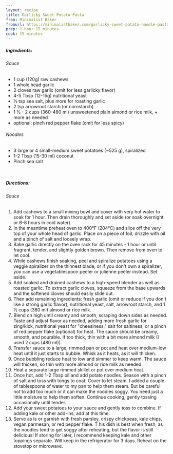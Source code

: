 ```yaml
---
layout: recipe
title: Garlicky Sweet Potato Pasta
from: Minimalist Baker
fromurl: https://minimalistbaker.com/garlicky-sweet-potato-noodle-pasta-8-ingredients/
prep: 1 hour 15 minutes
cook: 15 minutes
---
```


##### Ingredients:

###### Sauce

* 1 cup (120g) raw cashews
* 1 whole head garlic
* 2 cloves raw garlic (omit for less garlicky flavor)
* 4-5 Tbsp (12-15g) nutritional yeast
* ½ tsp sea salt, plus more for roasting garlic
* 2 tsp arrowroot starch (or cornstarch)
* 1 ½ - 2 cups (360-480 ml) unsweetened plain almond or rice milk, + more as needed
* optional: pinch red pepper flake (omit for less spicy)

###### Noodles

* 3 large or 4 small-medium sweet potatoes (~525 g), spiralized
* 1-2 Tbsp (15-30 ml) coconut
* Pinch sea salt

<br>

##### Directions:

###### Sauce
1. Add cashews to a small mixing bowl and cover with very hot water to soak for 1 hour. Then drain thoroughly and set aside (or soak overnight or 6-8 hours in cool water).
2. In the meantime preheat oven to 400°F (204°C) and slice off the very top of your whole head of garlic. Place on a piece of foil, drizzle with oil and a pinch of salt and loosely wrap. 
3. Bake garlic directly on the oven rack for 45 minutes - 1 hour or until fragrant, tender, and slightly golden brown. Then remove from oven to let cool.
4. While cashews finish soaking, peel and spiralize potatoes using a veggie spiralizer on the thinnest blade, or if you don't own a spiralizer, you can use a vegetablespoon peeler or julienne peeler instead. Set aside.
5. Add soaked and drained cashews to a high-speed blender as well as roasted garlic. To extract garlic cloves, squeeze from the base upwards and the softened cloves should easily slide out. 
6. Then add remaining ingredients: fresh garlic (omit or reduce if you don't like a strong garlic flavor), nutritional yeast, salt, arrowroot starch, and 1 ½ cups (360 ml) almond or rice milk.
7. Blend on high until creamy and smooth, scraping down sides as needed. Taste and adjust flavor as needed, adding more fresh garlic for zing/kick, nutritional yeast for "cheesiness," salt for saltiness, or a pinch of red pepper flake (optional) for heat. The sauce should be creamy, smooth, and pourable. If too thick, thin with a bit more almond milk (I used 2 cups (480 ml)).
8. Transfer sauce to a large, rimmed pan or pot and heat over medium-low heat until it just starts to bubble. Whisk as it heats, as it will thicken. 
9. Once bubbling reduce heat to low and simmer to keep warm. The sauce will thicken, so thin with more almond or rice milk as needed.
10. Heat a separate large rimmed skillet or pot over medium heat. 
11. Once hot, add 1-2 Tbsp oil and add potato noodles. Season with a pinch of salt and toss with tongs to coat. Cover to let steam. I added a couple of tablespoons of water to my pan to help them steam. But be careful not to add too much or it can make the noodles soggy. You need just a little moisture to help them soften. Continue cooking, gently tossing occasionally until tender.
12. Add your sweet potatoes to your sauce and gently toss to combine. If adding kale or other add-ins, add at this time.
13. Serve as is or garnish with fresh parsley, crispy chickpeas, kale chips, vegan parmesan, or red pepper flake.
T
his dish is best when fresh, as the noodles tend to get soggy after reheating, but the flavor is still delicious! If storing for later, I recommend keeping kale and other toppings separate. Will keep in the refrigerator for 3 days. Reheat on the stovetop or microwave.
